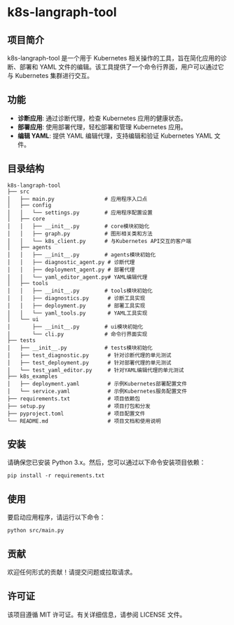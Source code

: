 # k8s-langraph-tool

## 项目简介
k8s-langraph-tool 是一个用于 Kubernetes 相关操作的工具，旨在简化应用的诊断、部署和 YAML 文件的编辑。该工具提供了一个命令行界面，用户可以通过它与 Kubernetes 集群进行交互。

## 功能
- **诊断应用**: 通过诊断代理，检查 Kubernetes 应用的健康状态。
- **部署应用**: 使用部署代理，轻松部署和管理 Kubernetes 应用。
- **编辑 YAML**: 提供 YAML 编辑代理，支持编辑和验证 Kubernetes YAML 文件。

## 目录结构
```
k8s-langraph-tool
├── src
│   ├── main.py                # 应用程序入口点
│   ├── config
│   │   └── settings.py        # 应用程序配置设置
│   ├── core
│   │   ├── __init__.py        # core模块初始化
│   │   ├── graph.py           # 图形相关类和方法
│   │   └── k8s_client.py      # 与Kubernetes API交互的客户端
│   ├── agents
│   │   ├── __init__.py        # agents模块初始化
│   │   ├── diagnostic_agent.py # 诊断代理
│   │   ├── deployment_agent.py # 部署代理
│   │   └── yaml_editor_agent.py# YAML编辑代理
│   ├── tools
│   │   ├── __init__.py        # tools模块初始化
│   │   ├── diagnostics.py      # 诊断工具实现
│   │   ├── deployment.py       # 部署工具实现
│   │   └── yaml_tools.py       # YAML工具实现
│   └── ui
│       ├── __init__.py        # ui模块初始化
│       └── cli.py             # 命令行界面实现
├── tests
│   ├── __init__.py            # tests模块初始化
│   ├── test_diagnostic.py      # 针对诊断代理的单元测试
│   ├── test_deployment.py      # 针对部署代理的单元测试
│   └── test_yaml_editor.py     # 针对YAML编辑代理的单元测试
├── k8s_examples
│   ├── deployment.yaml         # 示例Kubernetes部署配置文件
│   └── service.yaml            # 示例Kubernetes服务配置文件
├── requirements.txt            # 项目依赖包
├── setup.py                    # 项目打包和分发
├── pyproject.toml              # 项目配置文件
└── README.md                   # 项目文档和使用说明
```

## 安装
请确保您已安装 Python 3.x。然后，您可以通过以下命令安装项目依赖：
```
pip install -r requirements.txt
```

## 使用
要启动应用程序，请运行以下命令：
```
python src/main.py
```

## 贡献
欢迎任何形式的贡献！请提交问题或拉取请求。

## 许可证
该项目遵循 MIT 许可证。有关详细信息，请参阅 LICENSE 文件。